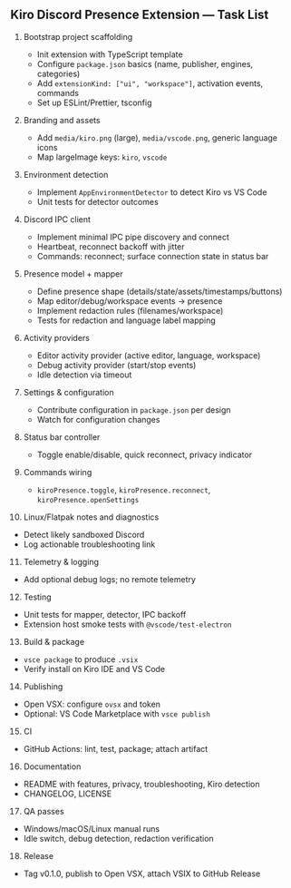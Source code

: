 ## Kiro Discord Presence Extension — Task List

1) Bootstrap project scaffolding
   - Init extension with TypeScript template
   - Configure `package.json` basics (name, publisher, engines, categories)
   - Add `extensionKind: ["ui", "workspace"]`, activation events, commands
   - Set up ESLint/Prettier, tsconfig

2) Branding and assets
   - Add `media/kiro.png` (large), `media/vscode.png`, generic language icons
   - Map largeImage keys: `kiro`, `vscode`

3) Environment detection
   - Implement `AppEnvironmentDetector` to detect Kiro vs VS Code
   - Unit tests for detector outcomes

4) Discord IPC client
   - Implement minimal IPC pipe discovery and connect
   - Heartbeat, reconnect backoff with jitter
   - Commands: reconnect; surface connection state in status bar

5) Presence model + mapper
   - Define presence shape (details/state/assets/timestamps/buttons)
   - Map editor/debug/workspace events → presence
   - Implement redaction rules (filenames/workspace)
   - Tests for redaction and language label mapping

6) Activity providers
   - Editor activity provider (active editor, language, workspace)
   - Debug activity provider (start/stop events)
   - Idle detection via timeout

7) Settings & configuration
   - Contribute configuration in `package.json` per design
   - Watch for configuration changes

8) Status bar controller
   - Toggle enable/disable, quick reconnect, privacy indicator

9) Commands wiring
   - `kiroPresence.toggle`, `kiroPresence.reconnect`, `kiroPresence.openSettings`

10) Linux/Flatpak notes and diagnostics
   - Detect likely sandboxed Discord
   - Log actionable troubleshooting link

11) Telemetry & logging
   - Add optional debug logs; no remote telemetry

12) Testing
   - Unit tests for mapper, detector, IPC backoff
   - Extension host smoke tests with `@vscode/test-electron`

13) Build & package
   - `vsce package` to produce `.vsix`
   - Verify install on Kiro IDE and VS Code

14) Publishing
   - Open VSX: configure `ovsx` and token
   - Optional: VS Code Marketplace with `vsce publish`

15) CI
   - GitHub Actions: lint, test, package; attach artifact

16) Documentation
   - README with features, privacy, troubleshooting, Kiro detection
   - CHANGELOG, LICENSE

17) QA passes
   - Windows/macOS/Linux manual runs
   - Idle switch, debug detection, redaction verification

18) Release
   - Tag v0.1.0, publish to Open VSX, attach VSIX to GitHub Release


